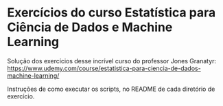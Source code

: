# Exercícios do curso Estatística para Ciência de Dados e Machine Learning

Solução dos exercícios desse incrível curso do professor Jones Granatyr:
https://www.udemy.com/course/estatistica-para-ciencia-de-dados-machine-learning/

Instruções de como executar os scripts, no README de cada diretório de exercício.
